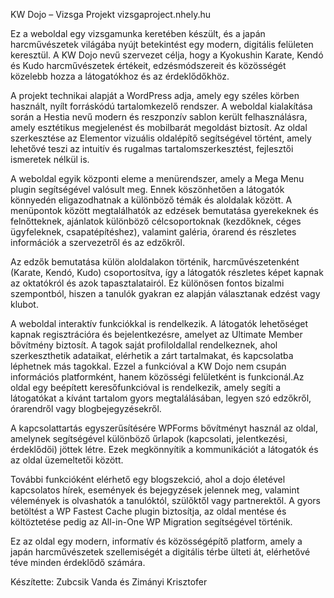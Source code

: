 KW Dojo – Vizsga Projekt
vizsgaproject.nhely.hu

Ez a weboldal egy vizsgamunka keretében készült, és a japán harcművészetek világába nyújt betekintést egy modern, digitális felületen keresztül. A KW Dojo nevű szervezet célja, hogy a Kyokushin Karate, Kendó és Kudo harcművészetek értékeit, edzésmódszereit és közösségét közelebb hozza a látogatókhoz és az érdeklődőkhöz.

A projekt technikai alapját a WordPress adja, amely egy széles körben használt, nyílt forráskódú tartalomkezelő rendszer. A weboldal kialakítása során a Hestia nevű modern és reszponzív sablon került felhasználásra, amely esztétikus megjelenést és mobilbarát megoldást biztosít. Az oldal szerkesztése az Elementor vizuális oldalépítő segítségével történt, amely lehetővé teszi az intuitív és rugalmas tartalomszerkesztést, fejlesztői ismeretek nélkül is.

A weboldal egyik központi eleme a menürendszer, amely a Mega Menu plugin segítségével valósult meg. Ennek köszönhetően a látogatók könnyedén eligazodhatnak a különböző témák és aloldalak között. A menüpontok között megtalálhatók az edzések bemutatása gyerekeknek és felnőtteknek, ajánlatok különböző célcsoportoknak (kezdőknek, céges ügyfeleknek, csapatépítéshez), valamint galéria, órarend és részletes információk a szervezetről és az edzőkről.

Az edzők bemutatása külön aloldalakon történik, harcművészetenként (Karate, Kendó, Kudo) csoportosítva, így a látogatók részletes képet kapnak az oktatókról és azok tapasztalatairól. Ez különösen fontos bizalmi szempontból, hiszen a tanulók gyakran ez alapján választanak edzést vagy klubot.

A weboldal interaktív funkciókkal is rendelkezik. A látogatók lehetőséget kapnak regisztrációra és bejelentkezésre, amelyet az Ultimate Member bővítmény biztosít. A tagok saját profiloldallal rendelkeznek, ahol szerkeszthetik adataikat, elérhetik a zárt tartalmakat, és kapcsolatba léphetnek más tagokkal. Ezzel a funkcióval a KW Dojo nem csupán információs platformként, hanem közösségi felületként is funkcionál.Az oldal egy beépített keresőfunkcióval is rendelkezik, amely segíti a látogatókat a kívánt tartalom gyors megtalálásában, legyen szó edzőkről, órarendről vagy blogbejegyzésekről.

A kapcsolattartás egyszerűsítésére WPForms bővítményt használ az oldal, amelynek segítségével különböző űrlapok (kapcsolati, jelentkezési, érdeklődői) jöttek létre. Ezek megkönnyítik a kommunikációt a látogatók és az oldal üzemeltetői között.

További funkcióként elérhető egy blogszekció, ahol a dojo életével kapcsolatos hírek, események és bejegyzések jelennek meg, valamint vélemények is olvashatók a tanulóktól, szülőktől vagy partnerektől. A gyors betöltést a WP Fastest Cache plugin biztosítja, az oldal mentése és költöztetése pedig az All-in-One WP Migration segítségével történik.

Ez az oldal egy modern, informatív és közösségépítő platform, amely a japán harcművészetek szellemiségét a digitális térbe ülteti át, elérhetővé téve minden érdeklődő számára.

Készítette: Zubcsik Vanda és Zimányi Krisztofer
